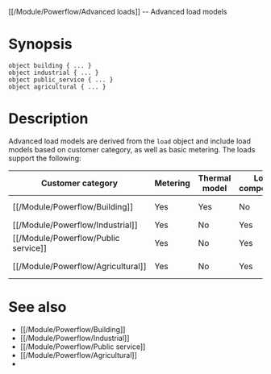 [[/Module/Powerflow/Advanced loads]] -- Advanced load models

# Synopsis

~~~
object building { ... }
object industrial { ... }
object public_service { ... }
object agricultural { ... }
~~~

# Description

Advanced load models are derived from the `load` object and include load models based on customer category, as well as basic metering.  The loads support the following:

| Customer category                    | Metering | Thermal model | Load composition | Load schedule | Weather sensitivities
| ------------------------------------ | -------- | ------------- | ---------------- | ------------- | -------------------
| [[/Module/Powerflow/Building]]       | Yes      | Yes           | No               | No            | temperature, solar  
| [[/Module/Powerflow/Industrial]]     | Yes      | No            | Yes              | Yes           | none
| [[/Module/Powerflow/Public service]] | Yes      | No            | Yes              | Yes           | solar, rainfall
| [[/Module/Powerflow/Agricultural]]   | Yes      | No            | Yes              | Yes           | temperature, solar, rainfall

# See also

* [[/Module/Powerflow/Building]]
* [[/Module/Powerflow/Industrial]]
* [[/Module/Powerflow/Public service]]
* [[/Module/Powerflow/Agricultural]]
* 
